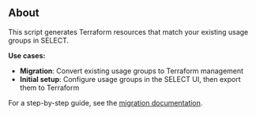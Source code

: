 ## About

This script generates Terraform resources that match your existing usage groups in SELECT. 

**Use cases:**
- **Migration**: Convert existing usage groups to Terraform management
- **Initial setup**: Configure usage groups in the SELECT UI, then export them to Terraform

For a step-by-step guide, see the [migration documentation](https://select.dev/docs/reference/usage-guide/migrating-usage-groups-to-terraform).